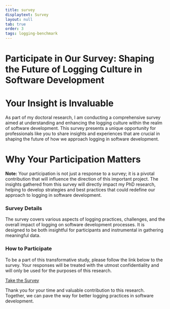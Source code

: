 ```yaml
---
title: survey
displaytext: Survey
layout: null
tab: true
order: 3
tags: logging-benchmark
---
```


# Participate in Our Survey: Shaping the Future of Logging Culture in Software Development

# Your Insight is Invaluable

As part of my doctoral research, I am conducting a comprehensive survey aimed at understanding and enhancing the logging culture within the realm of software development. This survey presents a unique opportunity for professionals like you to share insights and experiences that are crucial in shaping the future of how we approach logging in software development.

# Why Your Participation Matters

**Note:** Your participation is not just a response to a survey; it is a pivotal contribution that will influence the direction of this important project. The insights gathered from this survey will directly impact my PhD research, helping to develop strategies and best practices that could redefine our approach to logging in software development.

### Survey Details

The survey covers various aspects of logging practices, challenges, and the overall impact of logging on software development processes. It is designed to be both insightful for participants and instrumental in gathering meaningful data.

### How to Participate

To be a part of this transformative study, please follow the link below to the survey. Your responses will be treated with the utmost confidentiality and will only be used for the purposes of this research.

[Take the Survey](https://veronicaschmitt.questionpro.com/a/TakeSurvey?tt=duf7q2d7OMoECHrPeIW9eQ%3D%3D)

Thank you for your time and valuable contribution to this research. Together, we can pave the way for better logging practices in software development.
